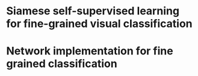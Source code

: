 # Siamese self-supervised learning for fine-grained visual classification

# Network implementation for fine grained classification
